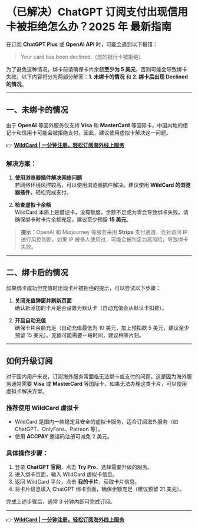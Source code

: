 # （已解决）ChatGPT 订阅支付出现信用卡被拒绝怎么办？2025 年 最新指南

在订阅 **ChatGPT Plus** 或 **OpenAI API** 时，可能会遇到以下报错：

> Your card has been declined.（您的银行卡被拒绝）

为了避免这种情况，绑卡前请确保卡片余额**至少为 5 美元**，否则可能会导致绑卡失败。以下内容将分为两部分解答：**1. 未绑卡的情况** 和 **2. 绑卡后出现 Declined 的情况**。

---

## 一、未绑卡的情况

由于 **OpenAI** 等国外服务仅支持 **Visa** 和 **MasterCard** 等国际卡，中国内地的借记卡和信用卡可能会被拒绝支付。因此，建议使用虚拟卡解决这一问题。

👉 **[WildCard | 一分钟注册，轻松订阅海外线上服务](https://bbtdd.com/WildCard)**

### 解决方案：
1. **使用浏览器插件解决网络问题**  
   若网络环境风控较高，可以使用浏览器插件解决。建议使用 **WildCard 的浏览器插件**，轻松完成支付。

2. **检查虚拟卡余额**  
   WildCard 本质上是借记卡，没有额度，余额不足或为零会导致绑卡失败。请确保绑卡时卡片余额充足，建议至少预留 **15 美元**。

> **提示**：OpenAI 和 Midjourney 等服务采用 **Stripe** 支付通道，会对访问 IP 进行风控判断。如果 IP 被多人使用过，可能会被判定为高风险，导致绑卡失败。

---

## 二、绑卡后的情况

如果绑卡成功但充值时出现卡片被拒绝的提示，可以尝试以下步骤：

1. **关闭充值弹窗并刷新页面**  
   确认新添加的卡片是否设置为默认卡（自动充值会从默认卡扣费）。
   
2. **开启自动充值**  
   确保卡片余额充足（自动充值最低为 10 美元，加上预扣款 5 美元，建议至少预留 15 美元）。充值可能需要一段时间，建议稍等片刻。

---

## 如何升级订阅

对于国内用户来说，订阅海外服务常面临无法绑卡或支付的问题。这是因为海外服务通常需要 **Visa** 或 **MasterCard** 等国际卡。如果无法办理这类卡片，可以使用虚拟卡解决方案。

### 推荐使用 **WildCard 虚拟卡**
- WildCard 是国内一款稳定且安全的虚拟卡服务，适合订阅海外服务（如 ChatGPT、OnlyFans、Patreon 等）。
- 使用 **ACCPAY** 邀请码注册可减免 2 美元。

### 具体操作步骤：
1. 登录 **ChatGPT 官网**，点击 **Try Pro**，选择需要升级的服务。
2. 进入绑卡页面，输入 WildCard 虚拟卡信息。
3. 返回 WildCard 平台，点击 **我的卡片**，获取卡片信息。
4. 将卡片信息填入 ChatGPT 绑卡页面，确保余额充足（建议预留 21 美元）。

完成上述步骤后，通常 3 分钟内即可完成订阅。

---

👉 **[WildCard | 一分钟注册，轻松订阅海外线上服务](https://bbtdd.com/WildCard)**

